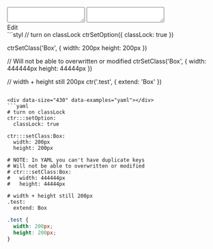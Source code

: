 <!-- gen:false -->

<div data-size="430" class="code-cont" data-example="classlock">
    <div class="code">
        <div class="code-wrap">
            <textarea id="stylus"></textarea>
            <textarea id="css"></textarea>
            <div class="edit-code">
                <span>Edit</span>
            </div>
        </div>
    </div>
</div>

<div data-size="430" data-examples="stylus"></div>
```styl
// turn on classLock
ctrSetOption({
  classLock: true
})

ctrSetClass('Box', {
  width: 200px
  height: 200px
})

// Will not be able to overwritten or modified
ctrSetClass('Box', {
  width: 444444px
  height: 44444px
})

// width + height still 200px
ctr('.test', {
  extend: 'Box'
})
```

<div data-size="430" data-examples="yaml"></div>
```yaml
# turn on classLock
ctr:::setOption:
  classLock: true

ctr:::setClass:Box:
  width: 200px
  height: 200px

# NOTE: In YAML you can't have duplicate keys
# Will not be able to overwritten or modified
# ctr:::setClass:Box:
#   width: 444444px
#   height: 44444px

# width + height still 200px
.test:
  extend: Box
```


```css
.test {
  width: 200px;
  height: 200px;
}
```
<div class="cf"></div>
